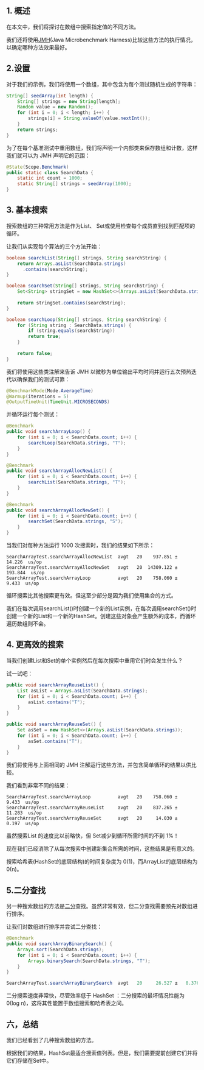 ## 1. 概述

在本文中，我们将探讨在数组中搜索指定值的不同方法。

我们还将使用[JMH](https://www.baeldung.com/java-microbenchmark-harness)(Java Microbenchmark Harness)比较这些方法的执行情况，以确定哪种方法效果最好。

## 2.设置

对于我们的示例，我们将使用一个数组，其中包含为每个测试随机生成的字符串：

```java
String[] seedArray(int length) {
    String[] strings = new String[length];
    Random value = new Random();
    for (int i = 0; i < length; i++) {
        strings[i] = String.valueOf(value.nextInt());
    }
    return strings;
}
```

为了在每个基准测试中重用数组，我们将声明一个内部类来保存数组和计数，这样我们就可以为 JMH 声明它的范围：

```java
@State(Scope.Benchmark)
public static class SearchData {
    static int count = 1000;
    static String[] strings = seedArray(1000);
}

```

## 3. 基本搜索

搜索数组的三种常用方法是作为List、 Set或使用检查每个成员直到找到匹配项的循环。

让我们从实现每个算法的三个方法开始：

```java
boolean searchList(String[] strings, String searchString) {
    return Arrays.asList(SearchData.strings)
      .contains(searchString);
}

boolean searchSet(String[] strings, String searchString) {
    Set<String> stringSet = new HashSet<>(Arrays.asList(SearchData.strings));
    
    return stringSet.contains(searchString);
}

boolean searchLoop(String[] strings, String searchString) {
    for (String string : SearchData.strings) {
        if (string.equals(searchString))
        return true;
    }
    
    return false;
}
```

我们将使用这些类注解来告诉 JMH 以微秒为单位输出平均时间并运行五次预热迭代以确保我们的测试可靠：

```java
@BenchmarkMode(Mode.AverageTime)
@Warmup(iterations = 5)
@OutputTimeUnit(TimeUnit.MICROSECONDS)

```

并循环运行每个测试：

```java
@Benchmark
public void searchArrayLoop() {
    for (int i = 0; i < SearchData.count; i++) {
        searchLoop(SearchData.strings, "T");
    }
}

@Benchmark
public void searchArrayAllocNewList() {
    for (int i = 0; i < SearchData.count; i++) {
        searchList(SearchData.strings, "T");
    }
}

@Benchmark
public void searchArrayAllocNewSet() {
    for (int i = 0; i < SearchData.count; i++) {
        searchSet(SearchData.strings, "S");
    }
}

```

当我们对每种方法运行 1000 次搜索时，我们的结果如下所示：

```plaintext
SearchArrayTest.searchArrayAllocNewList  avgt   20    937.851 ±  14.226  us/op
SearchArrayTest.searchArrayAllocNewSet   avgt   20  14309.122 ± 193.844  us/op
SearchArrayTest.searchArrayLoop          avgt   20    758.060 ±   9.433  us/op

```

循环搜索比其他搜索更有效。但这至少部分是因为我们使用集合的方式。

我们在每次调用searchList()时创建一个新的List实例，在每次调用searchSet()时创建一个新的List和一个新的HashSet。创建这些对象会产生额外的成本，而循环遍历数组则不会。

## 4. 更高效的搜索

当我们创建List和Set的单个实例然后在每次搜索中重用它们时会发生什么？

试一试吧：

```java
public void searchArrayReuseList() {
    List asList = Arrays.asList(SearchData.strings);
    for (int i = 0; i < SearchData.count; i++) {
        asList.contains("T");
    }
}

public void searchArrayReuseSet() {
    Set asSet = new HashSet<>(Arrays.asList(SearchData.strings));
    for (int i = 0; i < SearchData.count; i++) {
        asSet.contains("T");
    }
}

```

我们将使用与上面相同的 JMH 注解运行这些方法，并包含简单循环的结果以供比较。

我们看到非常不同的结果：

```plaintext
SearchArrayTest.searchArrayLoop          avgt   20    758.060 ±   9.433  us/op
SearchArrayTest.searchArrayReuseList     avgt   20    837.265 ±  11.283  us/op
SearchArrayTest.searchArrayReuseSet      avgt   20     14.030 ±   0.197  us/op

```

虽然搜索List 的速度比以前略快，但 Set减少到循环所需时间的不到 1%！

现在我们已经消除了从每次搜索中创建新集合所需的时间，这些结果是有意义的。

搜索哈希表(HashSet的底层结构)的时间复杂度为 0(1)，而ArrayList的底层结构为 0(n)。

## 5.二分查找

另一种搜索数组的方法是[二分](https://www.baeldung.com/java-binary-search)查找。虽然非常有效，但二分查找需要预先对数组进行排序。

让我们对数组进行排序并尝试二分查找：

```java
@Benchmark
public void searchArrayBinarySearch() {
    Arrays.sort(SearchData.strings);
    for (int i = 0; i < SearchData.count; i++) {
        Arrays.binarySearch(SearchData.strings, "T");
    }
}

SearchArrayTest.searchArrayBinarySearch  avgt   20     26.527 ±   0.376  us/op

```

二分搜索速度非常快，尽管效率低于 HashSet ：二分搜索的最坏情况性能为 0(log n)，这将其性能置于数组搜索和哈希表之间。

## 六，总结

我们已经看到了几种搜索数组的方法。

根据我们的结果，HashSet最适合搜索值列表。但是，我们需要提前创建它们并将它们存储在Set中。